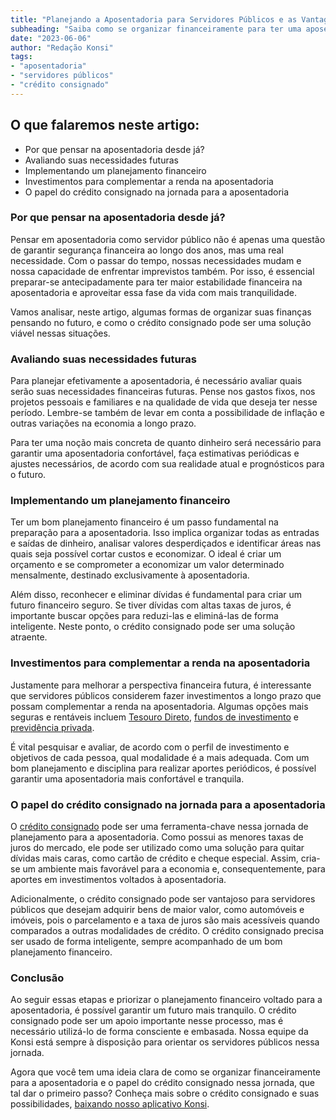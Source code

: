 ```yaml
---
title: "Planejando a Aposentadoria para Servidores Públicos e as Vantagens do Crédito Consignado nessa Jornada"
subheading: "Saiba como se organizar financeiramente para ter uma aposentadoria tranquila e as contribuições do crédito consignado nesse processo."
date: "2023-06-06"
author: "Redação Konsi"
tags:
- "aposentadoria"
- "servidores públicos"
- "crédito consignado"
---
```


## O que falaremos neste artigo:
* Por que pensar na aposentadoria desde já?
* Avaliando suas necessidades futuras
* Implementando um planejamento financeiro
* Investimentos para complementar a renda na aposentadoria
* O papel do crédito consignado na jornada para a aposentadoria

### Por que pensar na aposentadoria desde já?

Pensar em aposentadoria como servidor público não é apenas uma questão de garantir segurança financeira ao longo dos anos, mas uma real necessidade. Com o passar do tempo, nossas necessidades mudam e nossa capacidade de enfrentar imprevistos também. Por isso, é essencial preparar-se antecipadamente para ter maior estabilidade financeira na aposentadoria e aproveitar essa fase da vida com mais tranquilidade.

Vamos analisar, neste artigo, algumas formas de organizar suas finanças pensando no futuro, e como o crédito consignado pode ser uma solução viável nessas situações.

### Avaliando suas necessidades futuras

Para planejar efetivamente a aposentadoria, é necessário avaliar quais serão suas necessidades financeiras futuras. Pense nos gastos fixos, nos projetos pessoais e familiares e na qualidade de vida que deseja ter nesse período. Lembre-se também de levar em conta a possibilidade de inflação e outras variações na economia a longo prazo.

Para ter uma noção mais concreta de quanto dinheiro será necessário para garantir uma aposentadoria confortável, faça estimativas periódicas e ajustes necessários, de acordo com sua realidade atual e prognósticos para o futuro.

### Implementando um planejamento financeiro

Ter um bom planejamento financeiro é um passo fundamental na preparação para a aposentadoria. Isso implica organizar todas as entradas e saídas de dinheiro, analisar valores desperdiçados e identificar áreas nas quais seja possível cortar custos e economizar. O ideal é criar um orçamento e se comprometer a economizar um valor determinado mensalmente, destinado exclusivamente à aposentadoria.

Além disso, reconhecer e eliminar dívidas é fundamental para criar um futuro financeiro seguro. Se tiver dívidas com altas taxas de juros, é importante buscar opções para reduzi-las e eliminá-las de forma inteligente. Neste ponto, o crédito consignado pode ser uma solução atraente.

### Investimentos para complementar a renda na aposentadoria

Justamente para melhorar a perspectiva financeira futura, é interessante que servidores públicos considerem fazer investimentos a longo prazo que possam complementar a renda na aposentadoria. Algumas opções mais seguras e rentáveis incluem [Tesouro Direto](a-importncia-da-reserva-de-emergncia-e-como-constru-la-com-inteligncia-financeira.md), [fundos de investimento](investimento-para-servidores-pblicos-conhecendo-as-melhores-opes.md) e [previdência privada](como-criar-um-fundo-para-aposentadoria-guia-completo-para-servidores-pblicos.md).

É vital pesquisar e avaliar, de acordo com o perfil de investimento e objetivos de cada pessoa, qual modalidade é a mais adequada. Com um bom planejamento e disciplina para realizar aportes periódicos, é possível garantir uma aposentadoria mais confortável e tranquila.

### O papel do crédito consignado na jornada para a aposentadoria

O [crédito consignado](5-motivos-para-escolher-o-credito-consignado-publico.md) pode ser uma ferramenta-chave nessa jornada de planejamento para a aposentadoria. Como possui as menores taxas de juros do mercado, ele pode ser utilizado como uma solução para quitar dívidas mais caras, como cartão de crédito e cheque especial. Assim, cria-se um ambiente mais favorável para a economia e, consequentemente, para aportes em investimentos voltados à aposentadoria.

Adicionalmente, o crédito consignado pode ser vantajoso para servidores públicos que desejam adquirir bens de maior valor, como automóveis e imóveis, pois o parcelamento e a taxa de juros são mais acessíveis quando comparados a outras modalidades de crédito. O crédito consignado precisa ser usado de forma inteligente, sempre acompanhado de um bom planejamento financeiro.

### Conclusão

Ao seguir essas etapas e priorizar o planejamento financeiro voltado para a aposentadoria, é possível garantir um futuro mais tranquilo. O crédito consignado pode ser um apoio importante nesse processo, mas é necessário utilizá-lo de forma consciente e embasada. Nossa equipe da Konsi está sempre à disposição para orientar os servidores públicos nessa jornada.

Agora que você tem uma ideia clara de como se organizar financeiramente para a aposentadoria e o papel do crédito consignado nessa jornada, que tal dar o primeiro passo? Conheça mais sobre o crédito consignado e suas possibilidades, [baixando nosso aplicativo Konsi](https://konsi.com.br/app).